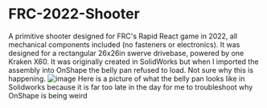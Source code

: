 # FRC-2022-Shooter
A primitive shooter designed for FRC's Rapid React game in 2022, all mechanical components included (no fasteners or electronics). It was designed for a rectangular 26x26in swerve drivebase, powered by one Kraken X60.
It was originally created in SolidWorks but when I imported the assembly into OnShape the belly pan refused to load. Not sure why this is happening.
![image](https://github.com/PinkusPonkus1/FRC-2022-Shooter/assets/152635620/47a17ae1-5631-44ad-b892-cabd43b0aa91)
Here is a picture of what the belly pan looks like in Solidworks because it is far too late in the day for me to troubleshoot why OnShape is being weird
